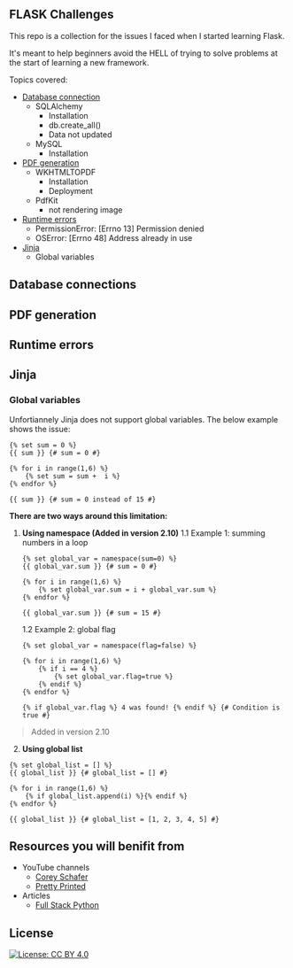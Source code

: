 ## FLASK Challenges
This repo is a collection for the issues I faced when I started learning Flask.

It's meant to help beginners avoid the HELL of trying to solve problems at the start of learning a new framework.

Topics covered:
 - [Database connection](#Database-connections)
	 - SQLAlchemy
		 - Installation
		 - db.create_all()
		 - Data not updated
	 - MySQL
		 - Installation
 - [PDF generation](#PDF-generation)
	 - WKHTMLTOPDF
		 - Installation
		 - Deployment
	 - PdfKit
		 - not rendering image
 - [Runtime errors](#Runtime-errors)
	 - PermissionError: [Errno 13] Permission denied
	 - OSError: [Errno 48] Address already in use
 - [Jinja](#Jinja)
	 - Global variables

## Database connections
##  PDF generation
## Runtime errors
## Jinja
### Global variables
Unfortiannely Jinja does not support global variables. The below example shows the issue:
```jinja2
{% set sum = 0 %}
{{ sum }} {# sum = 0 #}

{% for i in range(1,6) %}  
	{% set sum = sum +  i %}  
{% endfor %}

{{ sum }} {# sum = 0 instead of 15 #}
```
**There are two ways around this limitation:**
 1. **Using namespace (Added in version 2.10)**
	 1.1 Example 1: summing numbers in a loop 
	```jinja2
	{% set global_var = namespace(sum=0) %}  
	{{ global_var.sum }} {# sum = 0 #}

	{% for i in range(1,6) %}  
	    {% set global_var.sum = i + global_var.sum %}  
	{% endfor %}

	{{ global_var.sum }} {# sum = 15 #}
	```
	 1.2 Example 2: global flag 
	```jinja2
	{% set global_var = namespace(flag=false) %}  
	  
	{% for i in range(1,6) %}  
	    {% if i == 4 %}  
	        {% set global_var.flag=true %}  
	    {% endif %}  
	{% endfor %}  
	  
	{% if global_var.flag %} 4 was found! {% endif %} {# Condition is true #}
	```
> Added in version 2.10
 2. **Using global list**
```jinja2
{% set global_list = [] %}  
{{ global_list }} {# global_list = [] #}  

{% for i in range(1,6) %}  
    {% if global_list.append(i) %}{% endif %}  
{% endfor %}  
  
{{ global_list }} {# global_list = [1, 2, 3, 4, 5] #}
```
## Resources you will benifit from
 - YouTube channels
	 -  [Corey Schafer](https://www.youtube.com/c/Coreyms)
	 - [Pretty Printed](https://www.youtube.com/c/PrettyPrintedTutorials)
 - Articles
	 - [Full Stack Python](https://www.fullstackpython.com)

## License

[![License: CC BY 4.0](https://img.shields.io/badge/License-CC%20BY%204.0-lightgrey.svg)](https://creativecommons.org/licenses/by/4.0/)
